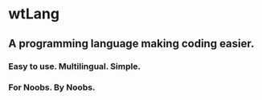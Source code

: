 # wtLang
## A programming language making coding easier.
### Easy to use. Multilingual. Simple.
### For Noobs. By Noobs.
